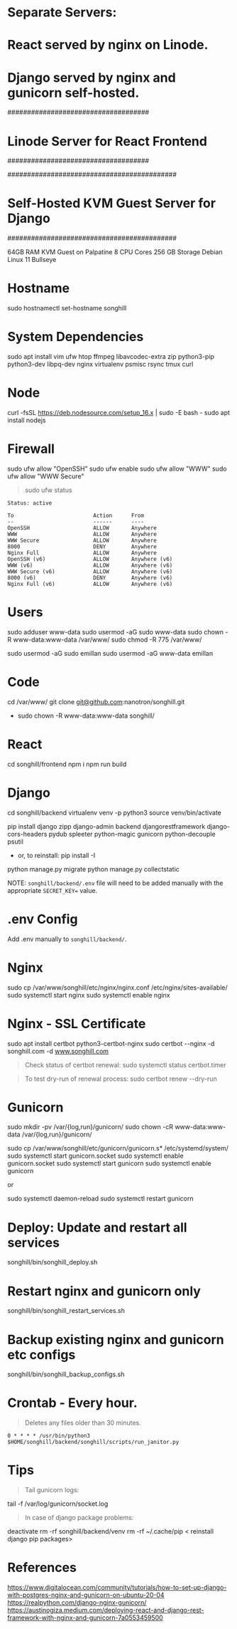 # Separate Servers:
#
# React served by nginx on Linode.
# Django served by nginx and gunicorn self-hosted.

####################################
# Linode Server for React Frontend #
####################################



###########################################
# Self-Hosted KVM Guest Server for Django #
###########################################

64GB RAM KVM Guest on Palpatine 
8 CPU Cores
256 GB Storage
Debian Linux 11 Bullseye

# Hostname

sudo hostnamectl set-hostname songhill

# System Dependencies

sudo apt install vim ufw htop ffmpeg libavcodec-extra zip python3-pip python3-dev libpq-dev nginx virtualenv psmisc rsync tmux curl

# Node

curl -fsSL https://deb.nodesource.com/setup_16.x | sudo -E bash -
sudo apt install nodejs

# Firewall

sudo ufw allow "OpenSSH"
sudo ufw enable
sudo ufw allow "WWW"
sudo ufw allow "WWW Secure"

> sudo ufw status

```
Status: active

To                         Action      From
--                         ------      ----
OpenSSH                    ALLOW       Anywhere                  
WWW                        ALLOW       Anywhere                  
WWW Secure                 ALLOW       Anywhere                  
8000                       DENY        Anywhere                  
Nginx Full                 ALLOW       Anywhere                  
OpenSSH (v6)               ALLOW       Anywhere (v6)             
WWW (v6)                   ALLOW       Anywhere (v6)             
WWW Secure (v6)            ALLOW       Anywhere (v6)             
8000 (v6)                  DENY        Anywhere (v6)             
Nginx Full (v6)            ALLOW       Anywhere (v6)
```

# Users

sudo adduser www-data
sudo usermod -aG sudo www-data
sudo chown -R www-data:www-data /var/www/
sudo chmod -R 775 /var/www/

sudo usermod -aG sudo emillan
sudo usermod -aG www-data emillan

# Code

cd /var/www/
git clone git@github.com:nanotron/songhill.git

- sudo chown -R www-data:www-data songhill/

# React

cd songhill/frontend
npm i
npm run build

# Django

cd songhill/backend
virtualenv venv -p python3
source venv/bin/activate

pip install django zipp django-admin backend djangorestframework django-cors-headers pydub spleeter python-magic gunicorn python-decouple psutil
  - or, to reinstall: pip install -I <above packages>

python manage.py migrate
python manage.py collectstatic

NOTE: `songhill/backend/.env` file will need to be added manually with the appropriate `SECRET_KEY=` value.

# .env Config

Add .env manually to `songhill/backend/`.

# Nginx

sudo cp /var/www/songhill/etc/nginx/nginx.conf /etc/nginx/sites-available/
sudo systemctl start nginx
sudo systemctl enable nginx

# Nginx - SSL Certificate

sudo apt install certbot python3-certbot-nginx
sudo certbot --nginx -d songhill.com -d www.songhill.com

> Check status of certbot renewal:
sudo systemctl status certbot.timer

> To test dry-run of renewal process:
sudo certbot renew --dry-run

# Gunicorn

sudo mkdir -pv /var/{log,run}/gunicorn/
sudo chown -cR www-data:www-data /var/{log,run}/gunicorn/

sudo cp /var/www/songhill/etc/gunicorn/gunicorn.s* /etc/systemd/system/
sudo systemctl start gunicorn.socket
sudo systemctl enable gunicorn.socket
sudo systemctl start gunicorn
sudo systemctl enable gunicorn

or

sudo systemctl daemon-reload
sudo systemctl restart gunicorn

# Deploy: Update and restart all services

songhill/bin/songhill_deploy.sh

# Restart nginx and gunicorn only

songhill/bin/songhill_restart_services.sh

# Backup existing nginx and gunicorn etc configs

songhill/bin/songhill_backup_configs.sh

# Crontab - Every hour.
> Deletes any files older than 30 minutes.

```
0 * * * * /usr/bin/python3 $HOME/songhill/backend/songhill/scripts/run_janitor.py
```

# Tips

> Tail gunicorn logs:

tail -f /var/log/gunicorn/socket.log

> In case of django package problems:

deactivate
rm -rf songhill/backend/venv
rm -rf ~/.cache/pip
< reinstall django pip packages>

# References

https://www.digitalocean.com/community/tutorials/how-to-set-up-django-with-postgres-nginx-and-gunicorn-on-ubuntu-20-04
https://realpython.com/django-nginx-gunicorn/
https://austinogiza.medium.com/deploying-react-and-django-rest-framework-with-nginx-and-gunicorn-7a0553459500
